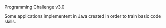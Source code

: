 Programming Challenge v3.0

Some applications implementent in Java created in order to train basic code skills.

